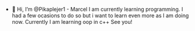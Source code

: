 - 👋 Hi, I’m @Pikaplejer1 - Marcel
I am currently learning programming. I had a few ocasions to do so but i want to learn even more as I am doing now.
Currently I am learning oop in c++
See you!


<!---
Pikaplejer1/Pikaplejer1 is a ✨ special ✨ repository because its `README.md` (this file) appears on your GitHub profile.
You can click the Preview link to take a look at your changes.
--->
